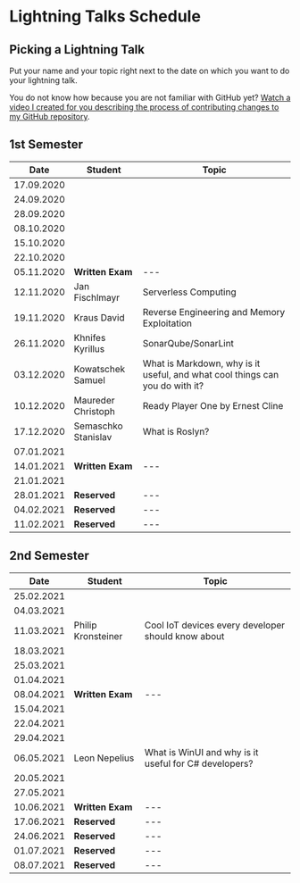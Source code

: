 # Lightning Talks Schedule

## Picking a Lightning Talk

Put your name and your topic right next to the date on which you want to do your lightning talk.

You do not know how because you are not familiar with GitHub yet? [Watch a video I created for you describing the process of contributing changes to my GitHub repository](https://youtu.be/mBprBD16P3g).

## 1st Semester

| Date       | Student          | Topic |
| ---------- | ---------------- | ----- |
| 17.09.2020 |                  |       |
| 24.09.2020 |                  |       |
| 28.09.2020 |                  |       |
| 08.10.2020 |                  |       |
| 15.10.2020 |                  |       |
| 22.10.2020 |                  |       |
| 05.11.2020 | **Written Exam** | ---   |
| 12.11.2020 |Jan Fischlmayr|Serverless Computing|
| 19.11.2020 | Kraus David | Reverse Engineering and Memory Exploitation |
| 26.11.2020 |Khnifes Kyrillus|SonarQube/SonarLint|
| 03.12.2020 | Kowatschek Samuel | What is Markdown, why is it useful, and what cool things can you do with it?|
| 10.12.2020 | Maureder Christoph | Ready Player One by Ernest Cline |
| 17.12.2020 |Semaschko Stanislav | What is Roslyn?|
| 07.01.2021 |                  |       |
| 14.01.2021 | **Written Exam** | ---   |
| 21.01.2021 |                  |       |
| 28.01.2021 | **Reserved**     | ---   |
| 04.02.2021 | **Reserved**     | ---   |
| 11.02.2021 | **Reserved**     | ---   |

## 2nd Semester

| Date       | Student          | Topic |
| ---------- | ---------------- | ----- |
| 25.02.2021 |                  |       |
| 04.03.2021 |                  |       |
| 11.03.2021 |Philip Kronsteiner|Cool IoT devices every developer should know about|
| 18.03.2021 |                  |       |
| 25.03.2021 |                  |       |
| 01.04.2021 |                  |       |
| 08.04.2021 | **Written Exam** | ---   |
| 15.04.2021 |                  |       |
| 22.04.2021 |                  |       |
| 29.04.2021 |                  |       |
| 06.05.2021 | Leon Nepelius    | What is WinUI and why is it useful for C# developers?|
| 20.05.2021 |                  |       |
| 27.05.2021 |                  |       |
| 10.06.2021 | **Written Exam** | ---   |
| 17.06.2021 | **Reserved**     | ---   |
| 24.06.2021 | **Reserved**     | ---   |
| 01.07.2021 | **Reserved**     | ---   |
| 08.07.2021 | **Reserved**     | ---   |
